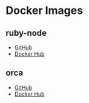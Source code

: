 # Docker Images

## ruby-node
- [GitHub](https://github.com/hl-management/docker/tree/ruby-node/ruby-node)
- [Docker Hub](https://hub.docker.com/r/homis/ruby-node)

## orca
- [GitHub](https://github.com/hl-management/tree/orca/orca)
- [Docker Hub](https://hub.docker.com/r/homis/orca)
